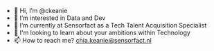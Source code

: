 - 👋 Hi, I’m @ckeanie
- 👀 I’m interested in Data and Dev
- 🌱 I’m currently at Sensorfact as a Tech Talent Acquisition Specialist
- 💞️ I'm looking to learn about your ambitions within Technology <Data and Dev>
- 📫 How to reach me? chia.keanie@sensorfact.nl

<!--- ckeanie/ckeanie is a ✨ special ✨ repository because its `README.md` (this file) appears on your GitHub profile.
You can click the Preview link to take a look at your change. 
